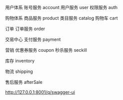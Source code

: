 用户体系
账号服务 account
用户服务 user
权限服务 auth

购物体系
商品服务 product
类目服务 catalog
购物车 cart

订单
订单服务 order

交易中心
支付服务 payment

营销
优惠券服务 coupon
秒杀服务 seckill

库存 inventory

物流 shipping

售后服务 afterSale

http://127.0.0.1:8001/q/swagger-ui
